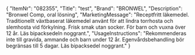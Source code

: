 {
  "ItemNr": "082355",
  "Title": "test",
  "Brand": "BRONWEL",
  "Description": "Bronwel Comp, oral lösning",
  "MarketingMessage": "Receptfritt läkemedel. Traditionellt växtbaserat läkemedel använt för att lindra torrhosta och slemhosta vid förkylning. Frisk smak utan socker. För barn och vuxna över 12 år. Läs bipacksedeln noggrant.",
  "UsageInstructions": "Rekommenderas inte till gravida, ammande och barn under 12 år. Egenvårdsbehandling bör begränsas till 5 dagar. Läs bipacksedel noggrant."
}